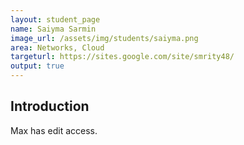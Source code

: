 ```yaml
---
layout: student_page
name: Saiyma Sarmin
image_url: /assets/img/students/saiyma.png
area: Networks, Cloud
targeturl: https://sites.google.com/site/smrity48/
output: true
---
```


## Introduction

Max has edit access.
